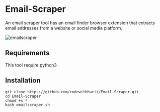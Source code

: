 # Email-Scraper
An email scraper tool has an email finder browser extension that extracts email addresses from a website or social media platform.


![emailscraper](https://user-images.githubusercontent.com/88737074/189989179-75ca0c33-c9ec-44a4-9a77-bc65cb9e0caa.png)


## Requirements

This tool require python3

## Installation

```
git clone https://github.com/codewithharit/Email-Scraper.git
cd Email-Scraper
chmod +x *
bash emailscraper.sh

```
